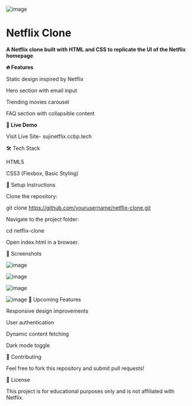 ![image](https://github.com/user-attachments/assets/339a4497-7054-4721-8f7b-470908fa57ed)

# Netflix Clone

**A Netflix clone built with HTML and CSS to replicate the UI of the Netflix homepage**.

**🔥 Features**

Static design inspired by Netflix

Hero section with email input

Trending movies carousel

FAQ section with collapsible content

**🚀 Live Demo**

Visit Live Site- sujinetflix.ccbp.tech

🛠 Tech Stack

HTML5

CSS3 (Flexbox, Basic Styling)

📂 Setup Instructions

Clone the repository:

git clone https://github.com/yourusername/netflix-clone.git

Navigate to the project folder:

cd netflix-clone

Open index.html in a browser.

🎨 Screenshots

![image](https://github.com/user-attachments/assets/8ed25c83-f5ee-4ff1-818a-7c1e68097daf)

![image](https://github.com/user-attachments/assets/8252b261-b419-4bd5-a45f-ffa47251b934)

![image](https://github.com/user-attachments/assets/884319cc-ad4d-4f11-8f94-86902b1d31a2)

![image](https://github.com/user-attachments/assets/ad45c1ea-8d73-473a-b7de-6f9c7847d515)
📌 Upcoming Features

Responsive design improvements

User authentication

Dynamic content fetching

Dark mode toggle

🤝 Contributing

Feel free to fork this repository and submit pull requests!

📜 License

This project is for educational purposes only and is not affiliated with Netflix.

